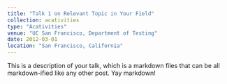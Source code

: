 ```yaml
---
title: "Talk 1 on Relevant Topic in Your Field"
collection: acativities
type: "Acativities"
venue: "UC San Francisco, Department of Testing"
date: 2012-03-01
location: "San Francisco, California"
---
```


This is a description of your talk, which is a markdown files that can be all markdown-ified like any other post. Yay markdown!
